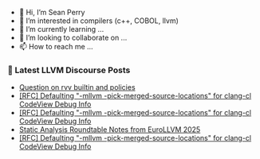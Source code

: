 - 👋 Hi, I’m Sean Perry
- 👀 I’m interested in compilers (c++, COBOL, llvm)
- 🌱 I’m currently learning ...
- 💞️ I’m looking to collaborate on ...
- 📫 How to reach me ...

<!---
s66perry/s66perry is a ✨ special ✨ repository because its `README.md` (this file) appears on your GitHub profile.
You can click the Preview link to take a look at your changes.
--->
### 📕 Latest LLVM Discourse Posts

<!-- DISCOURSE-LLVM:START -->
- [Question on rvv builtin and policies](https://discourse.llvm.org/t/question-on-rvv-builtin-and-policies/86463#post_5)
- [[RFC] Defaulting &quot;-mllvm -pick-merged-source-locations&quot; for clang-cl CodeView Debug Info](https://discourse.llvm.org/t/rfc-defaulting-mllvm-pick-merged-source-locations-for-clang-cl-codeview-debug-info/86466#post_3)
- [[RFC] Defaulting &quot;-mllvm -pick-merged-source-locations&quot; for clang-cl CodeView Debug Info](https://discourse.llvm.org/t/rfc-defaulting-mllvm-pick-merged-source-locations-for-clang-cl-codeview-debug-info/86466#post_2)
- [Static Analysis Roundtable Notes from EuroLLVM 2025](https://discourse.llvm.org/t/static-analysis-roundtable-notes-from-eurollvm-2025/85922#post_4)
- [[RFC] Defaulting &quot;-mllvm -pick-merged-source-locations&quot; for clang-cl CodeView Debug Info](https://discourse.llvm.org/t/rfc-defaulting-mllvm-pick-merged-source-locations-for-clang-cl-codeview-debug-info/86466#post_1)
<!-- DISCOURSE-LLVM:END -->
